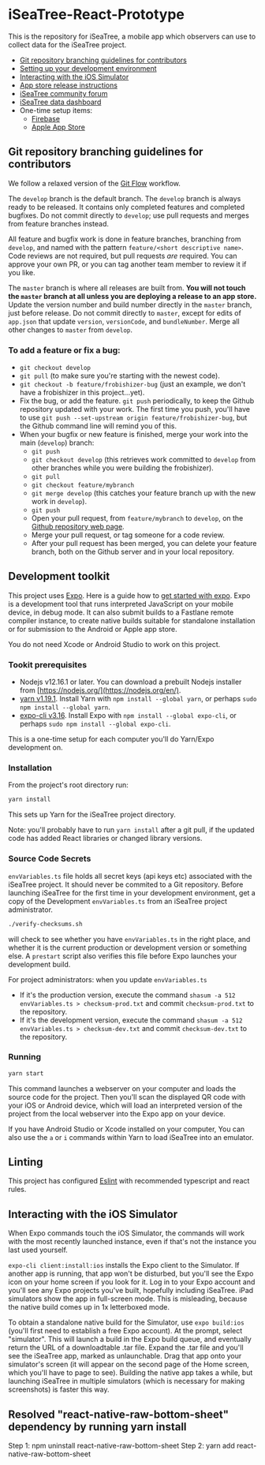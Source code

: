 # iSeaTree-React-Prototype

This is the repository for iSeaTree, a mobile app which observers can use to collect data for the iSeaTree project.

* [Git repository branching guidelines for contributors](#Git-repository-branching-guidelines-for-contributors)
* [Setting up your development environment](#Development) 
* [Interacting with the iOS Simulator](#Interacting-with-the-iOS-Simulator)
* [App store release instructions](documentation/Release_Instructions.md)
* [iSeaTree community forum](https://treemama.org/forum/)
* [iSeaTree data dashboard](https://treemama.org/365-days-of-trees/dashboard/)
* One-time setup items:
    - [Firebase](documentation/Firebase_Setup.md)
    - [Apple App Store](documentation/Apple_App_Store_Setup.md)

## Git repository branching guidelines for contributors

We follow a relaxed version of the [Git Flow](https://nvie.com/posts/a-successful-git-branching-model/) workflow.

The `develop` branch is the default branch. The `develop` branch is always ready to be released. It contains only 
completed features and completed bugfixes. Do not commit directly to `develop`; use pull requests and merges from
feature branches instead.

All feature and bugfix work is done in feature branches, branching from `develop`, and named with the pattern `feature/<short descriptive name>`. 
Code reviews are not required, but pull requests _are_ required. You can approve your own PR, or you can tag another team
member to review it if you like.

 The `master` branch is where all releases are built from. __You will not touch the `master` branch at all unless you are deploying a release
to an app store.__ Update the version number and build number directly
in the `master` branch, just before release. Do not commit directly to `master`, except for edits of `app.json`
that update `version`, `versionCode`, and `bundleNumber`. Merge all other changes to `master` from `develop`.

### To add a feature or fix a bug:
* `git checkout develop`
* `git pull` (to make sure you're starting with the newest code).
* `git checkout -b feature/frobishizer-bug` (just an example, we don't have a frobishizer in this project...yet).
* Fix the bug, or add the feature. `git push` periodically, to keep the Github repository updated with your work. The first time you push, you'll have to use `git push --set-upstream origin feature/frobishizer-bug`, but the Github command line will remind you of this.
* When your bugfix or new feature is finished, merge your work into the main (`develop`) branch:
    - `git push`
    - `git checkout develop` (this retrieves work committed to `develop` from other branches while you were building the frobishizer).
    - `git pull`
    - `git checkout feature/mybranch`
    - `git merge develop` (this catches your feature branch up with the new work in `develop`).
    - `git push`
    - Open your pull request, from `feature/mybranch` to `develop`, on the [Github repository web page](https://github.com/TreeMama/iSeaTree-React-Prototype).
    - Merge your pull request, or tag someone for a code review.
    - After your pull request has been merged, you can delete your
    feature branch, both on the Github server and in your local repository.

## Development toolkit

This project uses [Expo](https://expo.io). Here is a guide how to [get
started with
expo](https://docs.expo.io/versions/latest/get-started/installation). Expo
is a development tool that runs interpreted JavaScript on your mobile device,
in debug mode. It can also submit builds to a Fastlane remote compiler
instance, to create native builds suitable for standalone installation
or for submission to the Android or Apple app store.

You do not need Xcode or Android Studio to work on this project.

### Tookit prerequisites

- Nodejs v12.16.1 or later. You can download a prebuilt Nodejs installer from [https://nodejs.org/](https://nodejs.org/en/).
- [yarn v1.19.1](https://yarnpkg.com). Install Yarn with `npm install --global yarn`, or perhaps `sudo npm install --global yarn`.
- [expo-cli v3.16](https://www.npmjs.com/package/expo-cli). Install Expo with `npm install --global expo-cli`, or perhaps `sudo npm install --global expo-cli`.

This is a one-time setup for each computer you'll do Yarn/Expo development on.

### Installation

From the project's root directory run:

```bash
yarn install
```

This sets up Yarn for the iSeaTree project directory.

Note: you'll probably have to run `yarn install` after a git pull, if the updated code has added React libraries or changed library versions.

### Source Code Secrets

`envVariables.ts` file holds all secret keys (api keys etc) associated with the iSeaTree project. It should
never be commited to a Git repository. Before launching iSeaTree
for the first time in your development environment, get a copy of the
Development `envVariables.ts` from an iSeaTree project administrator.

```bash
./verify-checksums.sh
```
will check to see whether you have `envVariables.ts` in the right
place, and whether it is the current production or development version
or something else. A `prestart` script also verifies this file before Expo
launches your development build.

For project administrators: when you update `envVariables.ts`
* If it's the production version, execute the command `shasum -a 512 envVariables.ts > checksum-prod.txt` and commit `checksum-prod.txt` to the repository.
* If it's the development version, execute the command `shasum -a 512 envVariables.ts > checksum-dev.txt` and commit `checksum-dev.txt` to the repository.

### Running

```bash
yarn start
```

This command launches a webserver on your computer and loads the source code for the project. Then you'll scan the displayed 
QR code with your iOS or Android device, which will load an interpreted version of the project from the local 
webserver into the Expo app on your device. 

If you have Android Studio or Xcode installed on your computer, You can also use the `a` or `i` commands within Yarn
to load iSeaTree into an emulator.

## Linting

This project has configured [Eslint](https://eslint.org/) with recommended typescript and react rules.

## Interacting with the iOS Simulator

When Expo commands touch the iOS Simulator, the commands will work with the most
recently launched instance, even if that's not the instance you last
used yourself.

`expo-cli client:install:ios` installs the Expo client to the
Simulator. If another app is running, that app won't be disturbed, but
you'll see the Expo icon on your home screen if you look for it. Log
in to your Expo account and you'll see any Expo projects you've built,
hopefully including iSeaTree. iPad
simulators show the app in full-screen mode. This is misleading,
because the native build comes up in 1x letterboxed mode.

To obtain a standalone native build for the Simulator, use `expo build:ios` (you'll first need to establish a free Expo account). At the
prompt, select "simulator". This will launch a build in the Expo
build queue, and eventually return the URL of a downloadtable .tar
file. Expand the .tar file and you'll see the iSeaTree app, marked as
unlaunchable. Drag that app onto your simulator's screen (it will
appear on the second page of the Home screen, which you'll have to
page to see). Building the
native app takes a while, but launching iSeaTree in multiple
simulators (which is necessary for making screenshots) is faster this
way.


## Resolved "react-native-raw-bottom-sheet" dependency by running yarn install 
Step 1:  npm uninstall react-native-raw-bottom-sheet
Step 2:  yarn add react-native-raw-bottom-sheet

